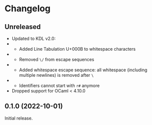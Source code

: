 # Changelog

## Unreleased

- Updated to KDL v2.0:
- - Added Line Tabulation U+000B to whitespace characters
- - Removed `\/` from escape sequences
- - Added whitespace escape sequence: all whitespace (including multiple
    newlines) is removed after `\`
- - Identifiers cannot start with `r#` anymore
- Dropped support for OCaml < 4.10.0

## 0.1.0 (2022-10-01)

Initial release.
